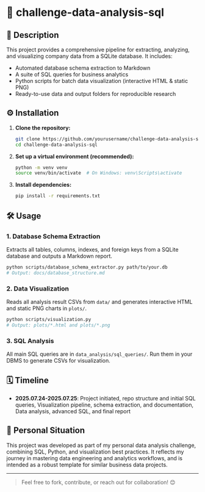 # 🚀 challenge-data-analysis-sql

## 📖 Description

This project provides a comprehensive pipeline for extracting, analyzing, and visualizing company data from a SQLite database. It includes:
- Automated database schema extraction to Markdown
- A suite of SQL queries for business analytics
- Python scripts for batch data visualization (interactive HTML & static PNG)
- Ready-to-use data and output folders for reproducible research

## ⚙️ Installation

1. **Clone the repository:**
   ```bash
   git clone https://github.com/yourusername/challenge-data-analysis-sql.git
   cd challenge-data-analysis-sql
   ```
2. **Set up a virtual environment (recommended):**
   ```bash
   python -m venv venv
   source venv/bin/activate  # On Windows: venv\Scripts\activate
   ```
3. **Install dependencies:**
   ```bash
   pip install -r requirements.txt
   ```

## 🛠️ Usage

### 1. Database Schema Extraction
Extracts all tables, columns, indexes, and foreign keys from a SQLite database and outputs a Markdown report.

```bash
python scripts/database_schema_extractor.py path/to/your.db
# Output: docs/database_structure.md
```

### 2. Data Visualization
Reads all analysis result CSVs from `data/` and generates interactive HTML and static PNG charts in `plots/`.

```bash
python scripts/visualization.py
# Output: plots/*.html and plots/*.png
```

### 3. SQL Analysis
All main SQL queries are in `data_analysis/sql_queries/`. Run them in your DBMS to generate CSVs for visualization.

## 🗓️ Timeline

- **2025.07.24-2025.07.25**: Project initiated, repo structure and initial SQL queries,
                             Visualization pipeline, schema extraction, and documentation,
                             Data analysis, advanced SQL, and final report

## 🙋 Personal Situation

This project was developed as part of my personal data analysis challenge, combining SQL, Python, and visualization best practices. It reflects my journey in mastering data engineering and analytics workflows, and is intended as a robust template for similar business data projects.

---

> Feel free to fork, contribute, or reach out for collaboration! 😊